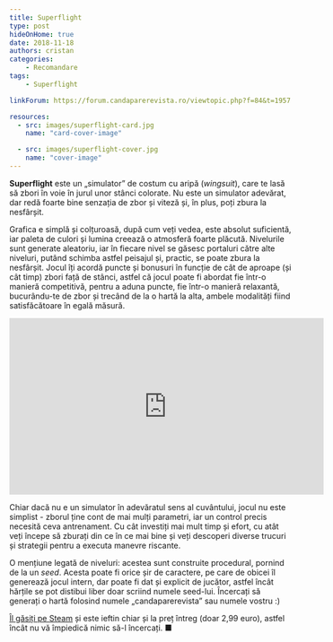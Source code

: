 ```yaml
---
title: Superflight
type: post
hideOnHome: true
date: 2018-11-18
authors: cristan
categories:
    - Recomandare
tags:
    - Superflight

linkForum: https://forum.candaparerevista.ro/viewtopic.php?f=84&t=1957

resources:
  - src: images/superflight-card.jpg
    name: "card-cover-image"

  - src: images/superflight-cover.jpg
    name: "cover-image"
---
```


**Superflight** este un „simulator” de costum cu aripă (_wingsuit_), care te lasă să zbori în voie în jurul unor stânci colorate. Nu este un simulator adevărat, dar redă foarte bine senzația de zbor și viteză și, în plus, poți zbura la nesfârșit.

Grafica e simplă și colțuroasă, după cum veți vedea, este absolut suficientă, iar paleta de culori și lumina creează o atmosferă foarte plăcută. Nivelurile sunt generate aleatoriu, iar în fiecare nivel se găsesc portaluri către alte niveluri, putând schimba astfel peisajul și, practic, se poate zbura la nesfârșit. Jocul îți acordă puncte și bonusuri în funcție de cât de aproape (și cât timp) zbori față de stânci, astfel că jocul poate fi abordat fie într-o manieră competitivă, pentru a aduna puncte, fie într-o manieră relaxantă, bucurându-te de zbor și trecând de la o hartă la alta, ambele modalități fiind satisfăcătoare în egală măsură.

<iframe width="560" height="315" src="https://www.youtube.com/embed/nxbOF5LDfEY" frameborder="0" allow="accelerometer; autoplay; encrypted-media; gyroscope; picture-in-picture" allowfullscreen></iframe>

Chiar dacă nu e un simulator în adevăratul sens al cuvântului, jocul nu este simplist - zborul ține cont de mai mulți parametri, iar un control precis necesită ceva antrenament. Cu cât investiți mai mult timp și efort, cu atât veți începe să zburați din ce în ce mai bine și veți descoperi diverse trucuri și strategii pentru a executa manevre riscante.

O mențiune legată de niveluri: acestea sunt construite procedural, pornind de la un _seed_. Acesta poate fi orice șir de caractere, pe care de obicei îl generează jocul intern, dar poate fi dat și explicit de jucător, astfel încât hărțile se pot distibui liber doar scriind numele seed-lui. Încercați să generați o hartă folosind numele „candaparerevista” sau numele vostru :)

[Îl găsiți pe Steam](https://store.steampowered.com/app/732430/Superflight/) și este ieftin chiar și la preț întreg (doar 2,99 euro), astfel încât nu vă împiedică nimic să-l încercați. ■